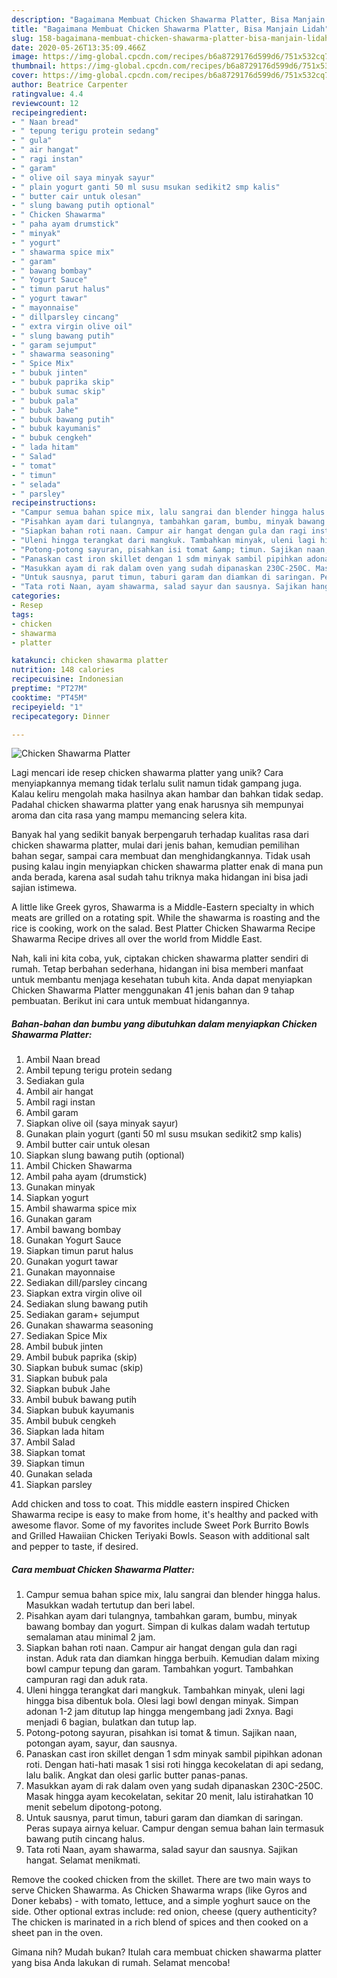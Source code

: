 ```yaml
---
description: "Bagaimana Membuat Chicken Shawarma Platter, Bisa Manjain Lidah"
title: "Bagaimana Membuat Chicken Shawarma Platter, Bisa Manjain Lidah"
slug: 158-bagaimana-membuat-chicken-shawarma-platter-bisa-manjain-lidah
date: 2020-05-26T13:35:09.466Z
image: https://img-global.cpcdn.com/recipes/b6a8729176d599d6/751x532cq70/chicken-shawarma-platter-foto-resep-utama.jpg
thumbnail: https://img-global.cpcdn.com/recipes/b6a8729176d599d6/751x532cq70/chicken-shawarma-platter-foto-resep-utama.jpg
cover: https://img-global.cpcdn.com/recipes/b6a8729176d599d6/751x532cq70/chicken-shawarma-platter-foto-resep-utama.jpg
author: Beatrice Carpenter
ratingvalue: 4.4
reviewcount: 12
recipeingredient:
- " Naan bread"
- " tepung terigu protein sedang"
- " gula"
- " air hangat"
- " ragi instan"
- " garam"
- " olive oil saya minyak sayur"
- " plain yogurt ganti 50 ml susu msukan sedikit2 smp kalis"
- " butter cair untuk olesan"
- " slung bawang putih optional"
- " Chicken Shawarma"
- " paha ayam drumstick"
- " minyak"
- " yogurt"
- " shawarma spice mix"
- " garam"
- " bawang bombay"
- " Yogurt Sauce"
- " timun parut halus"
- " yogurt tawar"
- " mayonnaise"
- " dillparsley cincang"
- " extra virgin olive oil"
- " slung bawang putih"
- " garam sejumput"
- " shawarma seasoning"
- " Spice Mix"
- " bubuk jinten"
- " bubuk paprika skip"
- " bubuk sumac skip"
- " bubuk pala"
- " bubuk Jahe"
- " bubuk bawang putih"
- " bubuk kayumanis"
- " bubuk cengkeh"
- " lada hitam"
- " Salad"
- " tomat"
- " timun"
- " selada"
- " parsley"
recipeinstructions:
- "Campur semua bahan spice mix, lalu sangrai dan blender hingga halus. Masukkan wadah tertutup dan beri label."
- "Pisahkan ayam dari tulangnya, tambahkan garam, bumbu, minyak bawang bombay dan yogurt. Simpan di kulkas dalam wadah tertutup semalaman atau minimal 2 jam."
- "Siapkan bahan roti naan. Campur air hangat dengan gula dan ragi instan. Aduk rata dan diamkan hingga berbuih. Kemudian dalam mixing bowl campur tepung dan garam. Tambahkan yogurt. Tambahkan campuran ragi dan aduk rata."
- "Uleni hingga terangkat dari mangkuk. Tambahkan minyak, uleni lagi hingga bisa dibentuk bola. Olesi lagi bowl dengan minyak. Simpan adonan 1-2 jam ditutup lap hingga mengembang jadi 2xnya. Bagi menjadi 6 bagian, bulatkan dan tutup lap."
- "Potong-potong sayuran, pisahkan isi tomat &amp; timun. Sajikan naan, potongan ayam, sayur, dan sausnya."
- "Panaskan cast iron skillet dengan 1 sdm minyak sambil pipihkan adonan roti. Dengan hati-hati masak 1 sisi roti hingga kecokelatan di api sedang, lalu balik. Angkat dan olesi garlic butter panas-panas."
- "Masukkan ayam di rak dalam oven yang sudah dipanaskan 230C-250C. Masak hingga ayam kecokelatan, sekitar 20 menit, lalu istirahatkan 10 menit sebelum dipotong-potong."
- "Untuk sausnya, parut timun, taburi garam dan diamkan di saringan. Peras supaya airnya keluar. Campur dengan semua bahan lain termasuk bawang putih cincang halus."
- "Tata roti Naan, ayam shawarma, salad sayur dan sausnya. Sajikan hangat. Selamat menikmati."
categories:
- Resep
tags:
- chicken
- shawarma
- platter

katakunci: chicken shawarma platter 
nutrition: 148 calories
recipecuisine: Indonesian
preptime: "PT27M"
cooktime: "PT45M"
recipeyield: "1"
recipecategory: Dinner

---
```



![Chicken Shawarma Platter](https://img-global.cpcdn.com/recipes/b6a8729176d599d6/751x532cq70/chicken-shawarma-platter-foto-resep-utama.jpg)

Lagi mencari ide resep chicken shawarma platter yang unik? Cara menyiapkannya memang tidak terlalu sulit namun tidak gampang juga. Kalau keliru mengolah maka hasilnya akan hambar dan bahkan tidak sedap. Padahal chicken shawarma platter yang enak harusnya sih mempunyai aroma dan cita rasa yang mampu memancing selera kita.

Banyak hal yang sedikit banyak berpengaruh terhadap kualitas rasa dari chicken shawarma platter, mulai dari jenis bahan, kemudian pemilihan bahan segar, sampai cara membuat dan menghidangkannya. Tidak usah pusing kalau ingin menyiapkan chicken shawarma platter enak di mana pun anda berada, karena asal sudah tahu triknya maka hidangan ini bisa jadi sajian istimewa.

A little like Greek gyros, Shawarma is a Middle-Eastern specialty in which meats are grilled on a rotating spit. While the shawarma is roasting and the rice is cooking, work on the salad. Best Platter Chicken Shawarma Recipe Shawarma Recipe drives all over the world from Middle East.


Nah, kali ini kita coba, yuk, ciptakan chicken shawarma platter sendiri di rumah. Tetap berbahan sederhana, hidangan ini bisa memberi manfaat untuk membantu menjaga kesehatan tubuh kita. Anda dapat menyiapkan Chicken Shawarma Platter menggunakan 41 jenis bahan dan 9 tahap pembuatan. Berikut ini cara untuk membuat hidangannya.

<!--inarticleads1-->

##### Bahan-bahan dan bumbu yang dibutuhkan dalam menyiapkan Chicken Shawarma Platter:

1. Ambil  Naan bread
1. Ambil  tepung terigu protein sedang
1. Sediakan  gula
1. Ambil  air hangat
1. Ambil  ragi instan
1. Ambil  garam
1. Siapkan  olive oil (saya minyak sayur)
1. Gunakan  plain yogurt (ganti 50 ml susu msukan sedikit2 smp kalis)
1. Ambil  butter cair untuk olesan
1. Siapkan  slung bawang putih (optional)
1. Ambil  Chicken Shawarma
1. Ambil  paha ayam (drumstick)
1. Gunakan  minyak
1. Siapkan  yogurt
1. Ambil  shawarma spice mix
1. Gunakan  garam
1. Ambil  bawang bombay
1. Gunakan  Yogurt Sauce
1. Siapkan  timun parut halus
1. Gunakan  yogurt tawar
1. Gunakan  mayonnaise
1. Sediakan  dill/parsley cincang
1. Siapkan  extra virgin olive oil
1. Sediakan  slung bawang putih
1. Sediakan  garam+ sejumput
1. Gunakan  shawarma seasoning
1. Sediakan  Spice Mix
1. Ambil  bubuk jinten
1. Ambil  bubuk paprika (skip)
1. Siapkan  bubuk sumac (skip)
1. Siapkan  bubuk pala
1. Siapkan  bubuk Jahe
1. Ambil  bubuk bawang putih
1. Siapkan  bubuk kayumanis
1. Ambil  bubuk cengkeh
1. Siapkan  lada hitam
1. Ambil  Salad
1. Siapkan  tomat
1. Siapkan  timun
1. Gunakan  selada
1. Siapkan  parsley


Add chicken and toss to coat. This middle eastern inspired Chicken Shawarma recipe is easy to make from home, it&#39;s healthy and packed with awesome flavor. Some of my favorites include Sweet Pork Burrito Bowls and Grilled Hawaiian Chicken Teriyaki Bowls. Season with additional salt and pepper to taste, if desired. 

<!--inarticleads2-->

##### Cara membuat Chicken Shawarma Platter:

1. Campur semua bahan spice mix, lalu sangrai dan blender hingga halus. Masukkan wadah tertutup dan beri label.
1. Pisahkan ayam dari tulangnya, tambahkan garam, bumbu, minyak bawang bombay dan yogurt. Simpan di kulkas dalam wadah tertutup semalaman atau minimal 2 jam.
1. Siapkan bahan roti naan. Campur air hangat dengan gula dan ragi instan. Aduk rata dan diamkan hingga berbuih. Kemudian dalam mixing bowl campur tepung dan garam. Tambahkan yogurt. Tambahkan campuran ragi dan aduk rata.
1. Uleni hingga terangkat dari mangkuk. Tambahkan minyak, uleni lagi hingga bisa dibentuk bola. Olesi lagi bowl dengan minyak. Simpan adonan 1-2 jam ditutup lap hingga mengembang jadi 2xnya. Bagi menjadi 6 bagian, bulatkan dan tutup lap.
1. Potong-potong sayuran, pisahkan isi tomat &amp; timun. Sajikan naan, potongan ayam, sayur, dan sausnya.
1. Panaskan cast iron skillet dengan 1 sdm minyak sambil pipihkan adonan roti. Dengan hati-hati masak 1 sisi roti hingga kecokelatan di api sedang, lalu balik. Angkat dan olesi garlic butter panas-panas.
1. Masukkan ayam di rak dalam oven yang sudah dipanaskan 230C-250C. Masak hingga ayam kecokelatan, sekitar 20 menit, lalu istirahatkan 10 menit sebelum dipotong-potong.
1. Untuk sausnya, parut timun, taburi garam dan diamkan di saringan. Peras supaya airnya keluar. Campur dengan semua bahan lain termasuk bawang putih cincang halus.
1. Tata roti Naan, ayam shawarma, salad sayur dan sausnya. Sajikan hangat. Selamat menikmati.


Remove the cooked chicken from the skillet. There are two main ways to serve Chicken Shawarma. As Chicken Shawarma wraps (like Gyros and Doner kebabs) - with tomato, lettuce, and a simple yoghurt sauce on the side. Other optional extras include: red onion, cheese (query authenticity? The chicken is marinated in a rich blend of spices and then cooked on a sheet pan in the oven. 

Gimana nih? Mudah bukan? Itulah cara membuat chicken shawarma platter yang bisa Anda lakukan di rumah. Selamat mencoba!
